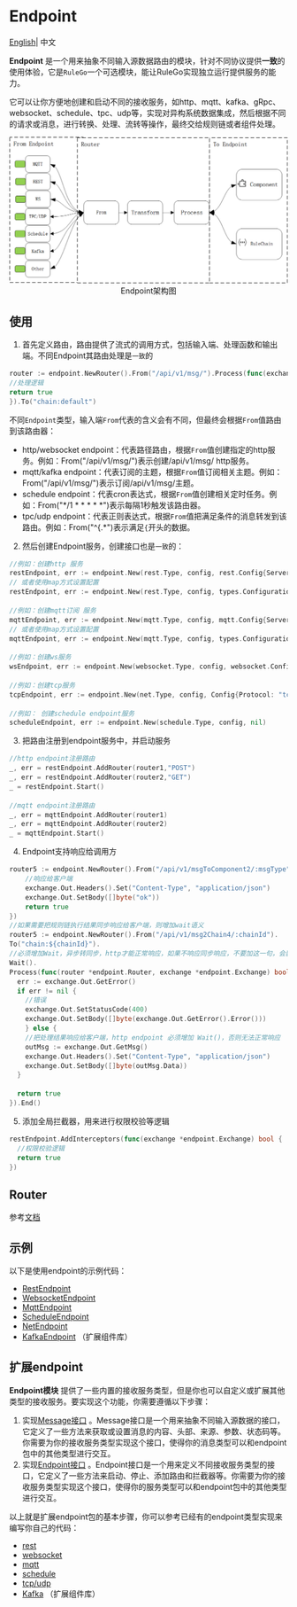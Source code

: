# Endpoint

[English](README.md)| 中文

**Endpoint** 是一个用来抽象不同输入源数据路由的模块，针对不同协议提供**一致**的使用体验，它是`RuleGo`一个可选模块，能让RuleGo实现独立运行提供服务的能力。

它可以让你方便地创建和启动不同的接收服务，如http、mqtt、kafka、gRpc、websocket、schedule、tpc、udp等，实现对异构系统数据集成，然后根据不同的请求或消息，进行转换、处理、流转等操作，最终交给规则链或者组件处理。

<img src="../doc/imgs/endpoint/endpoint.png">
<div style="text-align: center;">Endpoint架构图</div>

## 使用

1. 首先定义路由，路由提供了流式的调用方式，包括输入端、处理函数和输出端。不同Endpoint其路由处理是`一致`的

```go
router := endpoint.NewRouter().From("/api/v1/msg/").Process(func(exchange *endpoint.Exchange) bool {
//处理逻辑
return true
}).To("chain:default")
```
不同`Endpoint`类型，输入端`From`代表的含义会有不同，但最终会根据`From`值路由到该路由器：
- http/websocket endpoint：代表路径路由，根据`From`值创建指定的http服务。例如：From("/api/v1/msg/")表示创建/api/v1/msg/ http服务。
- mqtt/kafka endpoint：代表订阅的主题，根据`From`值订阅相关主题。例如：From("/api/v1/msg/")表示订阅/api/v1/msg/主题。
- schedule endpoint：代表cron表达式，根据`From`值创建相关定时任务。例如：From("*/1 * * * * *")表示每隔1秒触发该路由器。
- tpc/udp endpoint：代表正则表达式，根据`From`值把满足条件的消息转发到该路由。例如：From("^{.*")表示满足`{`开头的数据。

2. 然后创建Endpoint服务，创建接口也是`一致`的：

```go
//例如：创建http 服务
restEndpoint, err := endpoint.New(rest.Type, config, rest.Config{Server: ":9090",})
// 或者使用map方式设置配置
restEndpoint, err := endpoint.New(rest.Type, config, types.Configuration{"server": ":9090",})

//例如：创建mqtt订阅 服务
mqttEndpoint, err := endpoint.New(mqtt.Type, config, mqtt.Config{Server: "127.0.0.1:1883",})
// 或者使用map方式设置配置
mqttEndpoint, err := endpoint.New(mqtt.Type, config, types.Configuration{"server": "127.0.0.1:1883",})

//例如：创建ws服务
wsEndpoint, err := endpoint.New(websocket.Type, config, websocket.Config{Server: ":9090"})

//例如：创建tcp服务
tcpEndpoint, err := endpoint.New(net.Type, config, Config{Protocol: "tcp", Server:   ":8888",})

//例如： 创建schedule endpoint服务
scheduleEndpoint, err := endpoint.New(schedule.Type, config, nil)
```

3. 把路由注册到endpoint服务中，并启动服务
```go
//http endpoint注册路由
_, err = restEndpoint.AddRouter(router1,"POST")
_, err = restEndpoint.AddRouter(router2,"GET")
_ = restEndpoint.Start()

//mqtt endpoint注册路由
_, err = mqttEndpoint.AddRouter(router1)
_, err = mqttEndpoint.AddRouter(router2)
_ = mqttEndpoint.Start()
```

4. Endpoint支持响应给调用方
```go
router5 := endpoint.NewRouter().From("/api/v1/msgToComponent2/:msgType").Process(func(router *endpoint.Router, exchange *endpoint.Exchange) bool {
    //响应给客户端
    exchange.Out.Headers().Set("Content-Type", "application/json")
    exchange.Out.SetBody([]byte("ok"))
    return true
})
//如果需要把规则链执行结果同步响应给客户端，则增加wait语义
router5 := endpoint.NewRouter().From("/api/v1/msg2Chain4/:chainId").
To("chain:${chainId}").
//必须增加Wait，异步转同步，http才能正常响应，如果不响应同步响应，不要加这一句，会影响吞吐量
Wait().
Process(func(router *endpoint.Router, exchange *endpoint.Exchange) bool {
  err := exchange.Out.GetError()
  if err != nil {
    //错误
    exchange.Out.SetStatusCode(400)
    exchange.Out.SetBody([]byte(exchange.Out.GetError().Error()))
    } else {
    //把处理结果响应给客户端，http endpoint 必须增加 Wait()，否则无法正常响应
    outMsg := exchange.Out.GetMsg()
    exchange.Out.Headers().Set("Content-Type", "application/json")
    exchange.Out.SetBody([]byte(outMsg.Data))
  }

  return true
}).End()
```

5.  添加全局拦截器，用来进行权限校验等逻辑
```go
restEndpoint.AddInterceptors(func(exchange *endpoint.Exchange) bool {
  //权限校验逻辑
  return true
})
```

## Router

参考[文档](https://rulego.cc/pages/45008b/) 

## 示例

以下是使用endpoint的示例代码：
- [RestEndpoint](/examples/http_endpoint/http_endpoint.go)
- [WebsocketEndpoint](/endpoint/websocket/websocket_test.go)
- [MqttEndpoint](/endpoint/mqtt/mqtt_test.go)
- [ScheduleEndpoint](/endpoint/schedule/schedule_test.go)
- [NetEndpoint](/endpoint/net/net_test.go)
- [KafkaEndpoint](https://github.com/rulego/rulego-components/blob/main/endpoint/kafka/kafka_test.go) （扩展组件库）    

## 扩展endpoint

**Endpoint模块** 提供了一些内置的接收服务类型，但是你也可以自定义或扩展其他类型的接收服务。要实现这个功能，你需要遵循以下步骤：

1. 实现[Message接口](/endpoint/endpoint.go#L62) 。Message接口是一个用来抽象不同输入源数据的接口，它定义了一些方法来获取或设置消息的内容、头部、来源、参数、状态码等。你需要为你的接收服务类型实现这个接口，使得你的消息类型可以和endpoint包中的其他类型进行交互。
2. 实现[Endpoint接口](/endpoint/endpoint.go#L40) 。Endpoint接口是一个用来定义不同接收服务类型的接口，它定义了一些方法来启动、停止、添加路由和拦截器等。你需要为你的接收服务类型实现这个接口，使得你的服务类型可以和endpoint包中的其他类型进行交互。

以上就是扩展endpoint包的基本步骤，你可以参考已经有的endpoint类型实现来编写你自己的代码：
- [rest](https://github.com/rulego/rulego/tree/main/endpoint/rest/rest.go)
- [websocket](https://github.com/rulego/rulego/tree/main/endpoint/websocket/websocket.go)
- [mqtt](https://github.com/rulego/rulego/tree/main/endpoint/mqtt/mqtt.go)
- [schedule](https://github.com/rulego/rulego/tree/main/endpoint/schedule/schedule.go)
- [tcp/udp](https://github.com/rulego/rulego/tree/main/endpoint/net/net.go)
- [Kafka](https://github.com/rulego/rulego-components/blob/main/endpoint/kafka/kafka.go) （扩展组件库）
